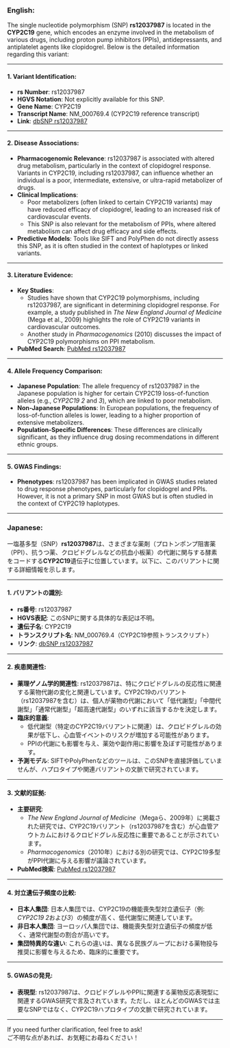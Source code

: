### English:
The single nucleotide polymorphism (SNP) **rs12037987** is located in the **CYP2C19** gene, which encodes an enzyme involved in the metabolism of various drugs, including proton pump inhibitors (PPIs), antidepressants, and antiplatelet agents like clopidogrel. Below is the detailed information regarding this variant:

---

#### 1. Variant Identification:
- **rs Number**: rs12037987
- **HGVS Notation**: Not explicitly available for this SNP.
- **Gene Name**: CYP2C19
- **Transcript Name**: NM_000769.4 (CYP2C19 reference transcript)
- **Link**: [dbSNP rs12037987](https://www.ncbi.nlm.nih.gov/snp/rs12037987)

---

#### 2. Disease Associations:
- **Pharmacogenomic Relevance**: rs12037987 is associated with altered drug metabolism, particularly in the context of clopidogrel response. Variants in CYP2C19, including rs12037987, can influence whether an individual is a poor, intermediate, extensive, or ultra-rapid metabolizer of drugs.
- **Clinical Implications**: 
  - Poor metabolizers (often linked to certain CYP2C19 variants) may have reduced efficacy of clopidogrel, leading to an increased risk of cardiovascular events.
  - This SNP is also relevant for the metabolism of PPIs, where altered metabolism can affect drug efficacy and side effects.
- **Predictive Models**: Tools like SIFT and PolyPhen do not directly assess this SNP, as it is often studied in the context of haplotypes or linked variants.

---

#### 3. Literature Evidence:
- **Key Studies**: 
  - Studies have shown that CYP2C19 polymorphisms, including rs12037987, are significant in determining clopidogrel response. For example, a study published in *The New England Journal of Medicine* (Mega et al., 2009) highlights the role of CYP2C19 variants in cardiovascular outcomes.
  - Another study in *Pharmacogenomics* (2010) discusses the impact of CYP2C19 polymorphisms on PPI metabolism.
- **PubMed Search**: [PubMed rs12037987](https://pubmed.ncbi.nlm.nih.gov/?term=rs12037987)

---

#### 4. Allele Frequency Comparison:
- **Japanese Population**: The allele frequency of rs12037987 in the Japanese population is higher for certain CYP2C19 loss-of-function alleles (e.g., *CYP2C19* *2* and *3*), which are linked to poor metabolism.
- **Non-Japanese Populations**: In European populations, the frequency of loss-of-function alleles is lower, leading to a higher proportion of extensive metabolizers.
- **Population-Specific Differences**: These differences are clinically significant, as they influence drug dosing recommendations in different ethnic groups.

---

#### 5. GWAS Findings:
- **Phenotypes**: rs12037987 has been implicated in GWAS studies related to drug response phenotypes, particularly for clopidogrel and PPIs. However, it is not a primary SNP in most GWAS but is often studied in the context of CYP2C19 haplotypes.

---

### Japanese:
一塩基多型（SNP）**rs12037987**は、さまざまな薬剤（プロトンポンプ阻害薬（PPI）、抗うつ薬、クロピドグレルなどの抗血小板薬）の代謝に関与する酵素をコードする**CYP2C19**遺伝子に位置しています。以下に、このバリアントに関する詳細情報を示します。

---

#### 1. バリアントの識別:
- **rs番号**: rs12037987
- **HGVS表記**: このSNPに関する具体的な表記は不明。
- **遺伝子名**: CYP2C19
- **トランスクリプト名**: NM_000769.4（CYP2C19参照トランスクリプト）
- **リンク**: [dbSNP rs12037987](https://www.ncbi.nlm.nih.gov/snp/rs12037987)

---

#### 2. 疾患関連性:
- **薬理ゲノム学的関連性**: rs12037987は、特にクロピドグレルの反応性に関連する薬物代謝の変化と関連しています。CYP2C19のバリアント（rs12037987を含む）は、個人が薬物の代謝において「低代謝型」「中間代謝型」「通常代謝型」「超高速代謝型」のいずれに該当するかを決定します。
- **臨床的意義**:
  - 低代謝型（特定のCYP2C19バリアントに関連）は、クロピドグレルの効果が低下し、心血管イベントのリスクが増加する可能性があります。
  - PPIの代謝にも影響を与え、薬効や副作用に影響を及ぼす可能性があります。
- **予測モデル**: SIFTやPolyPhenなどのツールは、このSNPを直接評価していませんが、ハプロタイプや関連バリアントの文脈で研究されています。

---

#### 3. 文献的証拠:
- **主要研究**:
  - *The New England Journal of Medicine*（Megaら、2009年）に掲載された研究では、CYP2C19バリアント（rs12037987を含む）が心血管アウトカムにおけるクロピドグレル反応性に重要であることが示されています。
  - *Pharmacogenomics*（2010年）における別の研究では、CYP2C19多型がPPI代謝に与える影響が議論されています。
- **PubMed検索**: [PubMed rs12037987](https://pubmed.ncbi.nlm.nih.gov/?term=rs12037987)

---

#### 4. 対立遺伝子頻度の比較:
- **日本人集団**: 日本人集団では、CYP2C19の機能喪失型対立遺伝子（例: *CYP2C19* *2*および*3*）の頻度が高く、低代謝型に関連しています。
- **非日本人集団**: ヨーロッパ人集団では、機能喪失型対立遺伝子の頻度が低く、通常代謝型の割合が高いです。
- **集団特異的な違い**: これらの違いは、異なる民族グループにおける薬物投与推奨に影響を与えるため、臨床的に重要です。

---

#### 5. GWASの発見:
- **表現型**: rs12037987は、クロピドグレルやPPIに関連する薬物反応表現型に関連するGWAS研究で言及されています。ただし、ほとんどのGWASでは主要なSNPではなく、CYP2C19ハプロタイプの文脈で研究されています。

--- 

If you need further clarification, feel free to ask!  
ご不明な点があれば、お気軽にお尋ねください！